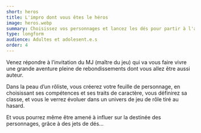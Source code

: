 ```yaml
---
short: heros
title: L'impro dont vous êtes le héros
image: heros.webp
summary: Choisissez vos personnages et lancez les dés pour partir à l'aventure
type: longform
audience: Adultes et adolesent.e.s
order: 4
---
```


Venez répondre à l’invitation du MJ (maître du jeu) qui va vous faire vivre une grande aventure pleine de rebondissements dont vous allez être aussi auteur.

Dans la peau d’un rôliste, vous créerez votre feuille de personnage, en choisissant ses compétences et ses traits de caractère, vous définirez sa classe, et vous le verrez évoluer dans un univers de jeu de rôle tiré au hasard.

Et vous pourrez même être amené à influer sur la destinée des personnages, grâce à des jets de dés…